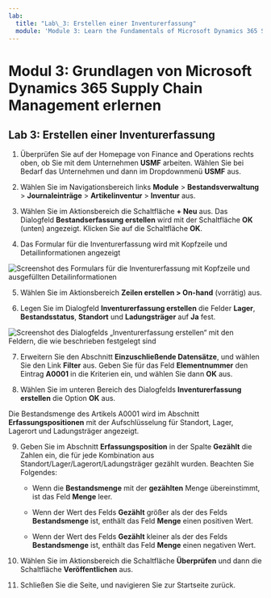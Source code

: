 ```yaml
---
lab:
  title: "Lab\_3: Erstellen einer Inventurerfassung"
  module: 'Module 3: Learn the Fundamentals of Microsoft Dynamics 365 Supply Chain Management'
---
```


# <a name="module-3-learn-the-fundamentals-of-microsoft-dynamics-365-supply-chain-management"></a>Modul 3: Grundlagen von Microsoft Dynamics 365 Supply Chain Management erlernen

## <a name="lab-3---create-a-counting-journal"></a>Lab 3: Erstellen einer Inventurerfassung

1. Überprüfen Sie auf der Homepage von Finance and Operations rechts oben, ob Sie mit dem Unternehmen **USMF** arbeiten. Wählen Sie bei Bedarf das Unternehmen und dann im Dropdownmenü **USMF** aus.

2. Wählen Sie im Navigationsbereich links **Module** > **Bestandsverwaltung** > **Journaleinträge** > **Artikelinventur** > **Inventur** aus.

3. Wählen Sie im Aktionsbereich die Schaltfläche **+ Neu** aus. Das Dialogfeld **Bestandserfassung erstellen** wird mit der Schaltfläche **OK** (unten) angezeigt. Klicken Sie auf die Schaltfläche **OK**.

4. Das Formular für die Inventurerfassung wird mit Kopfzeile und Detailinformationen angezeigt

![Screenshot des Formulars für die Inventurerfassung mit Kopfzeile und ausgefüllten Detailinformationen](../media/lp-scm-m-002-warehouse-inventory-mgmt-06.png)

5. Wählen Sie im Aktionsbereich **Zeilen erstellen &gt; On-hand** (vorrätig) aus.

6. Legen Sie im Dialogfeld **Inventurerfassung erstellen** die Felder **Lager**, **Bestandsstatus**, **Standort** und **Ladungsträger** auf **Ja** fest. 

![Screenshot des Dialogfelds „Inventurerfassung erstellen“ mit den Feldern, die wie beschrieben festgelegt sind](../media/lp-scm-m-002-warehouse-inventory-mgmt-07.png)

7. Erweitern Sie den Abschnitt **Einzuschließende Datensätze**, und wählen Sie den Link **Filter** aus. Geben Sie für das Feld **Elementnummer** den Eintrag **A0001** in die Kriterien ein, und wählen Sie dann **OK** aus.

8. Wählen Sie im unteren Bereich des Dialogfelds **Inventurerfassung erstellen** die Option **OK** aus.

Die Bestandsmenge des Artikels A0001 wird im Abschnitt **Erfassungspositionen** mit der Aufschlüsselung für Standort, Lager, Lagerort und Ladungsträger angezeigt.

9. Geben Sie im Abschnitt **Erfassungsposition** in der Spalte **Gezählt** die Zahlen ein, die für jede Kombination aus Standort/Lager/Lagerort/Ladungsträger gezählt wurden. Beachten Sie Folgendes:

    - Wenn die **Bestandsmenge** mit der **gezählten** Menge übereinstimmt, ist das Feld **Menge** leer.

    - Wenn der Wert des Felds **Gezählt** größer als der des Felds **Bestandsmenge** ist, enthält das Feld **Menge** einen positiven Wert.

    - Wenn der Wert des Felds **Gezählt** kleiner als der des Felds **Bestandsmenge** ist, enthält das Feld **Menge** einen negativen Wert.

10. Wählen Sie im Aktionsbereich die Schaltfläche **Überprüfen** und dann die Schaltfläche **Veröffentlichen** aus.

11. Schließen Sie die Seite, und navigieren Sie zur Startseite zurück.

